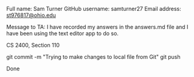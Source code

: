 Full name: Sam Turner
GitHub username: samturner27
Email address: st976817@ohio.edu

Message to TA: I have recorded my answers in the answers.md file and I have been using the text editor app to do so.

CS 2400, Section 110

git commit -m "Trying to make changes to local file from Git"
git push

Done
